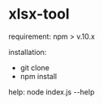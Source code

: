 # xlsx-tool

requirement: npm > v.10.x

installation:
- git clone
- npm install

help:
node index.js --help
